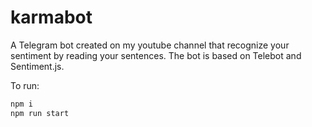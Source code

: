 # karmabot

A Telegram bot created on my youtube channel that recognize your sentiment by reading your sentences. The bot is based on Telebot and Sentiment.js.

To run:
```bash
npm i
npm run start
```
